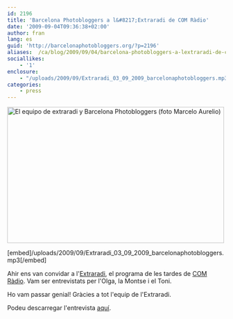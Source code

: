 ```yaml
---
id: 2196
title: 'Barcelona Photobloggers a l&#8217;Extraradi de COM Ràdio'
date: '2009-09-04T09:36:38+02:00'
author: fran
lang: es
guid: 'http://barcelonaphotobloggers.org/?p=2196'
aliases:  /ca/blog/2009/09/04/barcelona-photobloggers-a-lextraradi-de-com-radio/
sociallikes:
    - '1'
enclosure:
    - "/uploads/2009/09/Extraradi_03_09_2009_barcelonaphotobloggers.mp3\n15216809\naudio/mpeg\n"
categories:
    - press
---
```


<img src="/uploads/2009/09/IMG_4778-crop-500-cross-sat.jpg" alt="El equipo de extraradi y Barcelona Photobloggers (foto Marcelo Aurelio)" title="El equipo de extraradi y Barcelona Photobloggers (foto Marcelo Aurelio)" width="500" height="314" class="aligncenter size-full wp-image-2198">

[embed]/uploads/2009/09/Extraradi_03_09_2009_barcelonaphotobloggers.mp3[/embed]

Ahir ens van convidar a l'<a href="http://blocs.lamalla.cat/bloc/extraradi/">Extraradi</a>, el programa de les tardes de <a href="http://www.comradio.com/">COM Ràdio</a>. Vam ser entrevistats per l'Olga, la Montse i el Toni.

Ho vam passar genial! Gràcies a tot l'equip de l'Extraradi.

Podeu descarregar l'entrevista <a href="/uploads/2009/09/Extraradi_03_09_2009_barcelonaphotobloggers.mp3">aquí</a>.